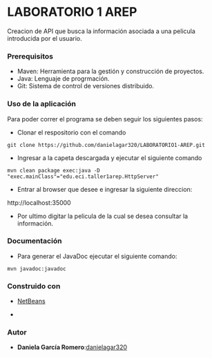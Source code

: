# LABORATORIO 1 AREP

Creacion de API que busca la información asociada a una pelicula introducida por el usuario.

### Prerequisitos
* Maven: Herramienta para la gestión y construcción de proyectos.
* Java: Lenguaje de progrmación.
* Git: Sistema de control de versiones distribuido.


### Uso de la aplicación

Para poder correr el programa se deben seguir los siguientes pasos: 
* Clonar el respositorio con el comando

```
git clone https://github.com/danielagar320/LABORATORIO1-AREP.git

```
* Ingresar a la capeta descargada y ejecutar el siguiente comando

```
mvn clean package exec:java -D "exec.mainClass"="edu.eci.taller1arep.HttpServer" 

```

* Entrar al browser que desee e ingresar la siguiente direccion: 


http://localhost:35000

* Por ultimo digitar la pelicula de la cual se desea consultar la información.

### Documentación

* Para generar el JavaDoc ejecutar el siguiente comando:

```
mvn javadoc:javadoc 

```

### Construido con

* [NetBeans](https://netbeans.apache.org/) 

* 

### Autor

* **Daniela García Romero**:[danielagar320](https://github.com/danielagar320)







